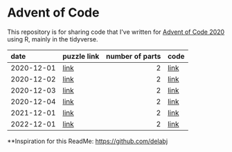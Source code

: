 Advent of Code
================

This repository is for sharing code that I've written for [Advent of Code 2020](https://adventofcode.com/) using R, mainly in the tidyverse.


| date       | puzzle link                                   | number of parts | code                                                                      |
| :--------- | :-------------------------------------------- | --------------: | :------------------------------------------------------------------------ |
| 2020-12-01 | [link](https://adventofcode.com/2020/day/1)   |               2 | [link](https://gist.github.com/Cghlewis/3d115ea1f74b4034e60bf4b7982e779e) |
| 2020-12-02 | [link](https://adventofcode.com/2020/day/2)   |               2 | [link](https://gist.github.com/Cghlewis/ecda44a4ad879597feeed22c91069047) |
| 2020-12-03 | [link](https://adventofcode.com/2020/day/3)   |               2 | [link](https://gist.github.com/Cghlewis/7b14bfcc977c1631c7f486eafa052d84) |
| 2020-12-04 | [link](https://adventofcode.com/2020/day/4)   |               2 | [link](https://gist.github.com/Cghlewis/151cdd601ebf225dcecb316a122b23b2) |
| 2021-12-01 | [link](https://adventofcode.com/2021/day/1)   |               2 | [link](https://gist.github.com/Cghlewis/67e4f46828cfb13a4e86f9edb242f605) |
| 2022-12-01 | [link](https://adventofcode.com/2022/day/1)   |               2 | [link](https://gist.github.com/Cghlewis/6021061df64f3a6b9ca522a1c20f753e) |


**Inspiration for this ReadMe: https://github.com/delabj
